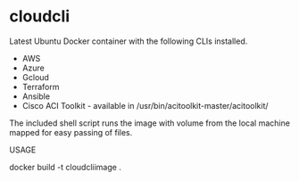 # cloudcli

Latest Ubuntu Docker container with the following CLIs installed.

* AWS
* Azure
* Gcloud
* Terraform
* Ansible
* Cisco ACI Toolkit - available in /usr/bin/acitoolkit-master/acitoolkit/

The included shell script runs the image with volume from the local machine mapped for easy passing of files.

USAGE

docker build -t cloudcliimage .

